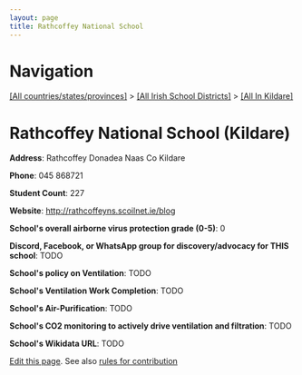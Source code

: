 ```yaml
---
layout: page
title: Rathcoffey National School
---
```

# Navigation

[[All countries/states/provinces]](../../..) > [[All Irish School Districts]](../..) > [[All In Kildare]](..)

# Rathcoffey National School (Kildare)

**Address**: Rathcoffey Donadea Naas Co Kildare

**Phone**: 045 868721

**Student Count**: 227

**Website**: <http://rathcoffeyns.scoilnet.ie/blog>

**School's overall airborne virus protection grade (0-5)**: 0

**Discord, Facebook, or WhatsApp group for discovery/advocacy for THIS school**: TODO

**School's policy on Ventilation**: TODO

**School's Ventilation Work Completion**: TODO

**School's Air-Purification**: TODO

**School's CO2 monitoring to actively drive ventilation and filtration**: TODO

**School's Wikidata URL**: TODO


[Edit this page](https://github.com/ventilate-schools/Ireland/edit/main/./Kildare/Rathcoffey_National_School.md). See also [rules for contribution](../../../contribution-rules/)